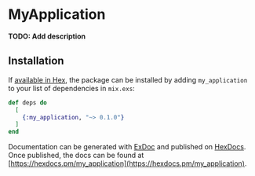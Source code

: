 # MyApplication

**TODO: Add description**

## Installation

If [available in Hex](https://hex.pm/docs/publish), the package can be installed
by adding `my_application` to your list of dependencies in `mix.exs`:

```elixir
def deps do
  [
    {:my_application, "~> 0.1.0"}
  ]
end
```

Documentation can be generated with [ExDoc](https://github.com/elixir-lang/ex_doc)
and published on [HexDocs](https://hexdocs.pm). Once published, the docs can
be found at [https://hexdocs.pm/my_application](https://hexdocs.pm/my_application).

